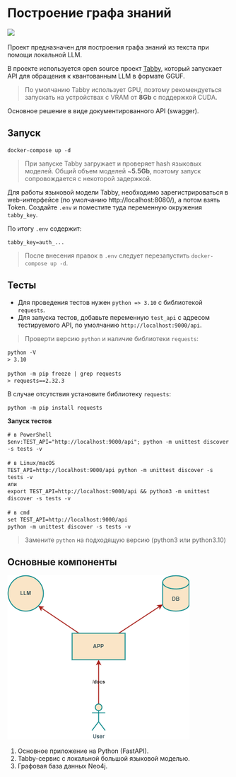# Построение графа знаний

![](https://img.shields.io/badge/python-3.11-blue)


Проект предназначен для построения графа знаний из текста при помощи локальной LLM.

В проекте используется open source проект [Tabby](https://github.com/TabbyML/tabby), который запускает API для обращения к квантованным LLM в формате GGUF.

> По умолчанию Tabby использует GPU, поэтому рекомендуеться запускать на устройствах с VRAM от **8Gb** с поддержкой CUDA.

Основное решение в виде документированного API (swagger). 

## Запуск

```
docker-compose up -d
```

> При запуске Tabby загружает и проверяет hash языковых моделей. Общий объем моделей ~**5.5Gb**, поэтому запуск сопровождается с некоторой задержкой.

Для работы языковой модели Tabby, необходимо зарегистрироваться в web-интерфейсе (по умолчанию http://localhost:8080/), а потом взять Token.
Создайте `.env` и поместите туда переменную окружения `tabby_key`. 

По итогу `.env` содержит:

```
tabby_key=auth_...
```

> После внесения правок в `.env` следует перезапустить `docker-compose up -d`.

## Тесты 

- Для проведения тестов нужен `python => 3.10` с библиотекой `requests`.
- Для запуска тестов, добавьте переменную `test_api` с адресом тестируемого API, по умолчанию `http://localhost:9000/api`.

> Проверти версию `python` и наличие библиотеки `requests`:

```
python -V
> 3.10

python -m pip freeze | grep requests
> requests==2.32.3
```

В случае отсутствия установите библиотеку `requests`:

```
python -m pip install requests
```

**Запуск тестов**

```
# в PowerShell
$env:TEST_API="http://localhost:9000/api"; python -m unittest discover -s tests -v 

# в Linux/macOS
TEST_API=http://localhost:9000/api python -m unittest discover -s tests -v    
или
export TEST_API=http://localhost:9000/api && python3 -m unittest discover -s tests -v

# в cmd     
set TEST_API=http://localhost:9000/api
python -m unittest discover -s tests -v  
```

> Замените `python` на подходящую версию (python3 или python3.10)

## Основные компоненты

![](docs/uml.png)

1. Основное приложение на Python (FastAPI).
2. Tabby-сервис с локальной большой языковой моделью.
3. Графовая база данных Neo4j.

